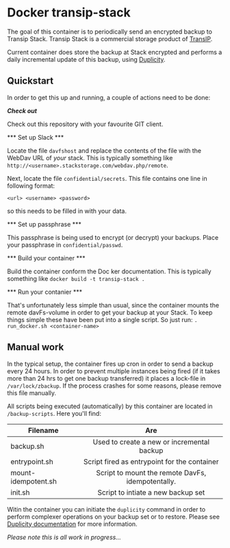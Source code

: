 # Docker transip-stack

The goal of this container is to periodically send an encrypted backup to Transip Stack. Transip Stack is a commercial storage product of [TransIP](http://www.transip.nl).

Current container does store the backup at Stack encrypted and performs a daily incremental update of this backup, using [Duplicity](http://duplicity.nongnu.org/).

## Quickstart
In order to get this up and running, a couple of actions need to be done:

***Check out***

Check out this repository with your favourite GIT client.

*** Set up Slack ***

Locate the file `davfshost` and replace the contents of the file with the WebDav URL of *your* stack. This is typically something like `http://<username>.stackstorage.com/webdav.php/remote`.

Next, locate the file `confidential/secrets`. This file contains one line in following format:
```
<url> <username> <password>
```

so this needs to be filled in with your data.

*** Set up passphrase ***

This passphrase is being used to encrypt (or decrypt) your backups. Place your passphrase in `confidential/passwd`.

*** Build your container ***

Build the container conform the Doc ker documentation. This is typically something like `docker build -t transip-stack .`

*** Run your contanier ***

That's unfortunately less simple than usual, since the container mounts the remote davFs-volume in order to get your backup at your Stack. To keep things simple these have been put into a single script. So just run: `. run_docker.sh <container-name>`

## Manual work

In the typical setup, the container fires up cron in order to send a backup every 24 hours. In order to prevent multiple instances being fired (if it takes more than 24 hrs to get one backup transferred) it places a lock-file in `/var/lock/zbackup`. If the process crashes for some reasons, please remove this file manually.

All scripts being executed (automatically) by this container are located in `/backup-scripts`. Here you'll find:

| Filename      | Are           |
| ------------- |:-------------:|
| backup.sh     | Used to create a new or incremental backup |
| entrypoint.sh      | Script fired as entrypoint for the container      |
| mount-idempotent.sh | Script to mount the remote DavFs, idempotentally. |
| init.sh | Script to intiate a new backup set       |


Witin the container you can initiate the `duplicity` command in order to perform complexer operations on your backup set or to restore. Please see [Duplicity documentation](http://duplicity.nongnu.org/) for more information.

_Please note this is all work in progress..._

